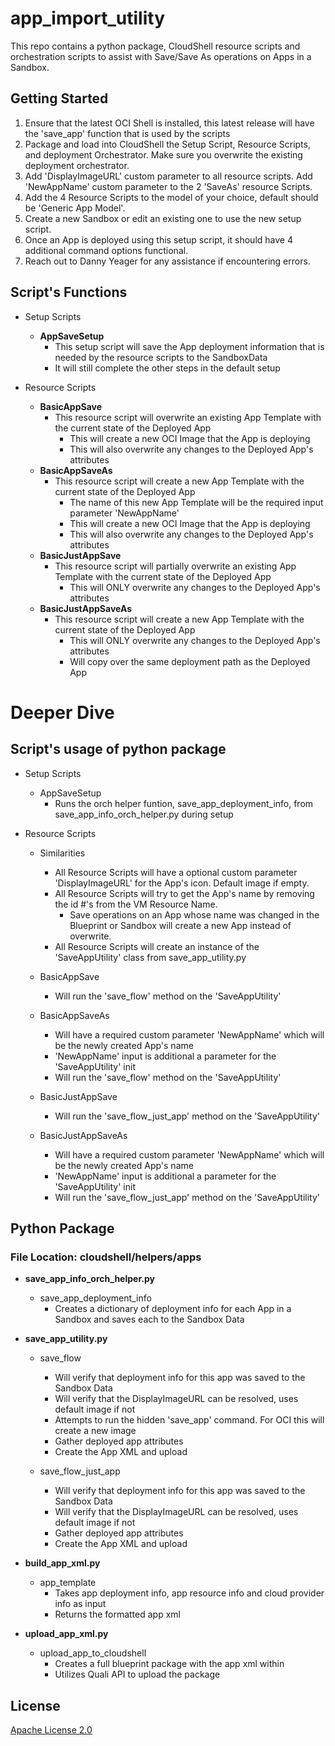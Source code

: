# app_import_utility

This repo contains a python package, CloudShell resource scripts and orchestration scripts to assist with Save/Save As operations on Apps in a Sandbox.


## Getting Started

1. Ensure that the latest OCI Shell is installed, this latest release will have the 'save_app' function that is used by the scripts
2. Package and load into CloudShell the Setup Script, Resource Scripts, and deployment Orchestrator. Make sure you overwrite the existing deployment orchestrator.
3. Add 'DisplayImageURL' custom parameter to all resource scripts. Add 'NewAppName' custom parameter to the 2 'SaveAs' resource Scripts.
4. Add the 4 Resource Scripts to the model of your choice, default should be 'Generic App Model'.
5. Create a new Sandbox or edit an existing one to use the new setup script.
6. Once an App is deployed using this setup script, it should have 4 additional command options functional.
7. Reach out to Danny Yeager for any assistance if encountering errors.


## Script's Functions

* Setup Scripts
    * **AppSaveSetup**
        * This setup script will save the App deployment information that is needed by the resource scripts to the SandboxData
        * It will still complete the other steps in the default setup

* Resource Scripts
    * **BasicAppSave**
        * This resource script will overwrite an existing App Template with the current state of the Deployed App
            * This will create a new OCI Image that the App is deploying
            * This will also overwrite any changes to the Deployed App's attributes
    * **BasicAppSaveAs**
        * This resource script will create a new App Template with the current state of the Deployed App
            * The name of this new App Template will be the required input parameter 'NewAppName'
            * This will create a new OCI Image that the App is deploying
            * This will also overwrite any changes to the Deployed App's attributes
    * **BasicJustAppSave**
        * This resource script will partially overwrite an existing App Template with the current state of the Deployed App
            * This will ONLY overwrite any changes to the Deployed App's attributes
    * **BasicJustAppSaveAs**
        * This resource script will create a new App Template with the current state of the Deployed App
            * This will ONLY overwrite any changes to the Deployed App's attributes
            * Will copy over the same deployment path as the Deployed App


# Deeper Dive


## Script's usage of python package

* Setup Scripts
    * AppSaveSetup
        * Runs the orch helper funtion, save_app_deployment_info, from save_app_info_orch_helper.py during setup

* Resource Scripts
    * Similarities
        * All Resource Scripts will have a optional custom parameter 'DisplayImageURL' for the App's icon. Default image if empty.
        * All Resource Scripts will try to get the App's name by removing the id #'s from the VM Resource Name.
            * Save operations on an App whose name was changed in the Blueprint or Sandbox will create a new App instead of overwrite.
        * All Resource Scripts will create an instance of the 'SaveAppUtility' class from save_app_utility.py

    * BasicAppSave
        * Will run the 'save_flow' method on the 'SaveAppUtility'
    * BasicAppSaveAs
        * Will have a required custom parameter 'NewAppName' which will be the newly created App's name
        * 'NewAppName' input is additional a parameter for the 'SaveAppUtility' init
        * Will run the 'save_flow' method on the 'SaveAppUtility'
    * BasicJustAppSave
        * Will run the 'save_flow_just_app' method on the 'SaveAppUtility'
    * BasicJustAppSaveAs
        * Will have a required custom parameter 'NewAppName' which will be the newly created App's name
        * 'NewAppName' input is additional a parameter for the 'SaveAppUtility' init
        * Will run the 'save_flow_just_app' method on the 'SaveAppUtility'


## Python Package
### File Location: cloudshell/helpers/apps

* **save_app_info_orch_helper.py**
    * save_app_deployment_info
        * Creates a dictionary of deployment info for each App in a Sandbox and saves each to the Sandbox Data

* **save_app_utility.py**
    * save_flow
        * Will verify that deployment info for this app was saved to the Sandbox Data
        * Will verify that the DisplayImageURL can be resolved, uses default image if not
        * Attempts to run the hidden 'save_app' command. For OCI this will create a new image
        * Gather deployed app attributes
        * Create the App XML and upload

    * save_flow_just_app
        * Will verify that deployment info for this app was saved to the Sandbox Data
        * Will verify that the DisplayImageURL can be resolved, uses default image if not
        * Gather deployed app attributes
        * Create the App XML and upload

* **build_app_xml.py**
    * app_template
        * Takes app deployment info, app resource info and cloud provider info as input
        * Returns the formatted app xml

* **upload_app_xml.py**
    * upload_app_to_cloudshell
        * Creates a full blueprint package with the app xml within
        * Utilizes Quali API to upload the package


## License
[Apache License 2.0](https://github.com/QualiSystemsLab/app_import_utility/blob/master/LICENSE)
